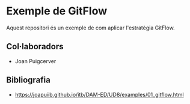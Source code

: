 # Exemple de GitFlow

Aquest repositori és un exemple de com aplicar l'estratègia GitFlow.

## Col·laboradors
- Joan Puigcerver

## Bibliografia
- https://joapuiib.github.io/itb/DAM-ED/UD8/examples/01_gitflow.html
